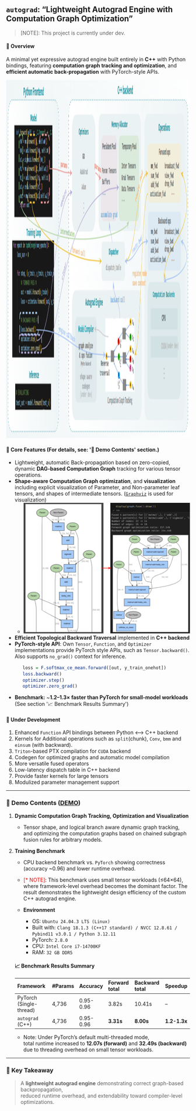 ## `autograd`: “Lightweight Autograd Engine with Computation Graph Optimization”

> [NOTE]: This project is currently under dev.

#### 🔹 Overview
A minimal yet expressive autograd engine built entirely in **C++** with Python bindings, featuring **computation graph tracking and optimization**, and **efficient automatic back-propagation** with PyTorch-style APIs.

<img width="2143" height="979" alt="autograd_overview" src="assets/overview.png" />

#### 🔹 Core Features (For details, see: '🧩 Demo Contents' section.)
- Lightweight, automatic Back-propagation based on zero-copied, dynamic **DAG-based Computation Graph** tracking for various tensor operations.
- **Shape-aware Computation Graph optimization**, and **visualization** including explicit visualization of Parameter, and Non-parameter leaf tensors, and shapes of intermediate tensors. ([`Graphviz`](https://graphviz.org/) is used for visualization)
   - <img src="assets/graph_opt.png" />
- **Efficient Topological Backward Traversal** implemented in **C++ backend**
- **PyTorch-style API**: Own `Tensor`, `Function`, and `Optimizer` implementations provide PyTorch style APIs, such as `Tensor.backward()`. Also supports `no_grad()` context for inference.
   ```r
      loss = F.softmax_ce_mean.forward([out, y_train_onehot])
      loss.backward()
      optimizer.step()
      optimizer.zero_grad() 
   ```
- **Benchmark:** ~**1.2–1.3× faster than PyTorch for small-model workloads** (See section '📈 Benchmark Results Summary')


#### 🔹 Under Development
1. Enhanced `Function` API bindings between Python <--> C++ backend
2. Kernels for Additional operations such as `split`(chunk), `Conv`, `bmm` and `einsum` (with backward).
3. `Triton`-based PTX compilation for `CUDA` backend
4. Codegen for optimized graphs and automatic model compilation
5. More versatile fused operators
6. Low-latency dispatch table in C++ backend
7. Provide faster kernels for large tensors
8. Modulized parameter management support

---

### 🧩 Demo Contents ([DEMO](https://github.com/hkyoon94/autograd-from-scratch/blob/main/demo.ipynb))
1. **Dynamic Computation Graph Tracking, Optimization and Visualization**  
   - Tensor shape, and logical branch aware dynamic graph tracking, and optimizing the computation graphs based on chained subgraph fusion rules for arbitrary models.
2. **Training Benchmark**  
   - CPU backend benchmark vs. `PyTorch` showing correctness (accuracy ~0.96) and lower runtime overhead.
   - <span style="color: red;">[* NOTE]</span>: This benchmark uses small tensor workloads (≤64×64), where framework-level overhead becomes the dominant factor. The result demonstrates the lightweight design efficiency of the custom C++ autograd engine.

   - **Environment**
      - OS: `Ubuntu 24.04.3 LTS (Linux)`
      - Built with: `Clang 18.1.3 (C++17 standard) / NVCC 12.8.61 / Pybind11 v3.0.1 / Python 3.12.11`
      - PyTorch: `2.8.0`
      - CPU: `Intel Core i7-14700KF`
      - RAM: `32 GB DDR5`

   #### 📈 Benchmark Results Summary
   | Framework | #Params | Accuracy | Forward total | Backward total | Speedup |
   |--------|----------|-----------|-----------|------------|------------|
   | PyTorch (Single-thread) | 4,736 | 0.95-0.96 | 3.82s | 10.41s | – |
   | `autograd` (C++) | 4,736 | 0.95-0.96 | **3.31s** | **8.00s** | **1.2-1.3x** |

   - Note: Under PyTorch’s default multi-threaded mode, \
   total runtime increased to **12.07s (forward)** and **32.49s (backward)** due to threading overhead on small tensor workloads.

---

### 🧠 Key Takeaway
> A **lightweight autograd engine** demonstrating correct graph-based backpropagation,  
> reduced runtime overhead, and extendability toward compiler-level optimizations.
